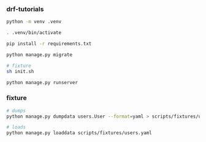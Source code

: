### drf-tutorials

```sh
python -m venv .venv

. .venv/bin/activate

pip install -r requirements.txt

python manage.py migrate

# fixture
sh init.sh

python manage.py runserver
```


### fixture
```sh
# dumps
python manage.py dumpdata users.User --format=yaml > scripts/fixtures/users.yaml

# loads
python manage.py loaddata scripts/fixtures/users.yaml
```

